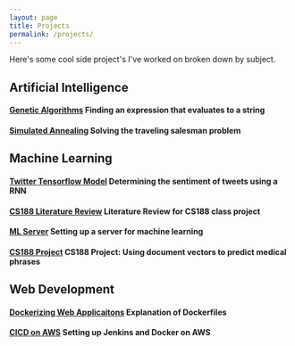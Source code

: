 ```yaml
---
layout: page
title: Projects
permalink: /projects/
---
```


Here's some cool side project's I've worked on broken down by subject.

## Artificial Intelligence 
#### [Genetic Algorithms](\Genetic-Algorithms) Finding an expression that evaluates to a string
#### [Simulated Annealing](\Simulated-Annealing) Solving the traveling salesman problem


## Machine Learning
#### [Twitter Tensorflow Model](\Twitter-Tensorflow-Model) Determining the sentiment of tweets using a RNN
#### [CS188 Literature Review](\CS188-Literature-Review) Literature Review for CS188 class project
#### [ML Server](\ML-Server) Setting up a server for machine learning
#### [CS188 Project](\CS188-Project-Server) CS188 Project: Using document vectors to predict medical phrases


## Web Development
#### [Dockerizing Web Applicaitons](\Dockerizing-Web-Applications) Explanation of Dockerfiles
#### [CICD on AWS](\CICD-on-AWS) Setting up Jenkins and Docker on AWS

